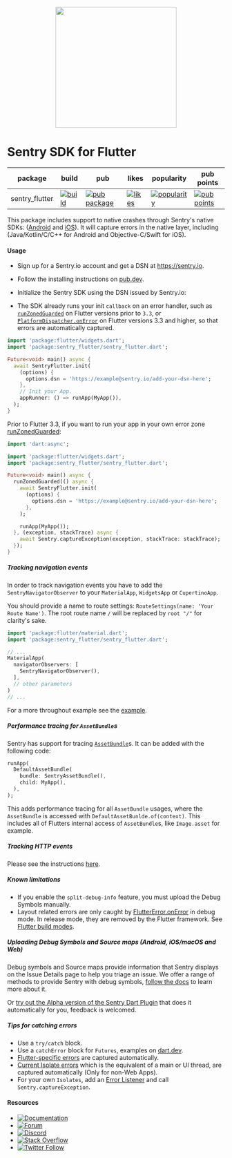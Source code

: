 <p align="center">
  <a href="https://sentry.io" target="_blank" align="center">
    <img src="https://sentry-brand.storage.googleapis.com/sentry-logo-black.png" width="280">
  </a>
  <br />
</p>

Sentry SDK for Flutter
===========

| package | build | pub | likes | popularity | pub points |
| ------- | ------- | ------- | ------- | ------- | ------- |
| sentry_flutter | [![build](https://github.com/getsentry/sentry-dart/workflows/sentry-flutter/badge.svg?branch=main)](https://github.com/getsentry/sentry-dart/actions?query=workflow%3Asentry-flutter) | [![pub package](https://img.shields.io/pub/v/sentry_flutter.svg)](https://pub.dev/packages/sentry_flutter) | [![likes](https://img.shields.io/pub/likes/sentry_flutter)](https://pub.dev/packages/sentry_flutter/score) | [![popularity](https://img.shields.io/pub/popularity/sentry_flutter)](https://pub.dev/packages/sentry_flutter/score) | [![pub points](https://img.shields.io/pub/points/sentry_flutter)](https://pub.dev/packages/sentry_flutter/score)

This package includes support to native crashes through Sentry's native SDKs: ([Android](https://github.com/getsentry/sentry-java) and [iOS](https://github.com/getsentry/sentry-cocoa)).
It will capture errors in the native layer, including (Java/Kotlin/C/C++ for Android and Objective-C/Swift for iOS).

#### Usage

- Sign up for a Sentry.io account and get a DSN at https://sentry.io.

- Follow the installing instructions on [pub.dev](https://pub.dev/packages/sentry_flutter/install).

- Initialize the Sentry SDK using the DSN issued by Sentry.io:

- The SDK already runs your init `callback` on an error handler, such as [`runZonedGuarded`](https://api.flutter.dev/flutter/dart-async/runZonedGuarded.html) on Flutter versions prior to `3.3`, or [`PlatformDispatcher.onError`](https://api.flutter.dev/flutter/dart-ui/PlatformDispatcher/onError.html) on Flutter versions 3.3 and higher, so that errors are automatically captured.

```dart
import 'package:flutter/widgets.dart';
import 'package:sentry_flutter/sentry_flutter.dart';

Future<void> main() async {
  await SentryFlutter.init(
    (options) {
      options.dsn = 'https://example@sentry.io/add-your-dsn-here';
    },
    // Init your App.
    appRunner: () => runApp(MyApp()),
  );
}
```

Prior to Flutter 3.3, if you want to run your app in your own error zone [runZonedGuarded](https://api.flutter.dev/flutter/dart-async/runZonedGuarded.html):

```dart
import 'dart:async';

import 'package:flutter/widgets.dart';
import 'package:sentry_flutter/sentry_flutter.dart';

Future<void> main() async {
  runZonedGuarded(() async {
    await SentryFlutter.init(
      (options) {
        options.dsn = 'https://example@sentry.io/add-your-dsn-here';
      },
    );

    runApp(MyApp());
  }, (exception, stackTrace) async {
    await Sentry.captureException(exception, stackTrace: stackTrace);
  });
}
```

##### Tracking navigation events

In order to track navigation events you have to add the 
`SentryNavigatorObserver` to your `MaterialApp`, `WidgetsApp` or `CupertinoApp`.

You should provide a name to route settings: `RouteSettings(name: 'Your Route Name')`. The root 
route name `/` will be replaced by `root "/"` for clarity's sake.

```dart
import 'package:flutter/material.dart';
import 'package:sentry_flutter/sentry_flutter.dart';

// ...
MaterialApp(
  navigatorObservers: [
    SentryNavigatorObserver(),
  ],
  // other parameters
)
// ...
```
For a more throughout example see the [example](https://github.com/getsentry/sentry-dart/blob/main/flutter/example/lib/main.dart).

##### Performance tracing for `AssetBundle`s

Sentry has support for tracing [`AssetBundle`](https://api.flutter.dev/flutter/services/AssetBundle-class.html)s. It can be added with the following code:

```dart
runApp(
  DefaultAssetBundle(
    bundle: SentryAssetBundle(),
    child: MyApp(),
  ),
);
```

This adds performance tracing for all `AssetBundle` usages, where the `AssetBundle` is accessed with `DefaultAssetBunlde.of(context)`.
This includes all of Flutters internal access of `AssetBundle`s, like `Image.asset` for example.

##### Tracking HTTP events

Please see the instructions [here](https://pub.dev/packages/sentry).

##### Known limitations

- If you enable the `split-debug-info` feature, you must upload the Debug Symbols manually.
- Layout related errors are only caught by [FlutterError.onError](https://api.flutter.dev/flutter/foundation/FlutterError/onError.html) in debug mode. In release mode, they are removed by the Flutter framework. See [Flutter build modes](https://flutter.dev/docs/testing/build-modes).

##### Uploading Debug Symbols and Source maps (Android, iOS/macOS and Web)

Debug symbols and Source maps provide information that Sentry displays on the Issue Details page to help you triage an issue. We offer a range of methods to provide Sentry with debug symbols, [follow the docs](https://docs.sentry.io/platforms/flutter/upload-debug/) to learn more about it.

Or [try out the Alpha version of the Sentry Dart Plugin](https://github.com/getsentry/sentry-dart-plugin) that does it automatically for you, feedback is welcomed.

##### Tips for catching errors

- Use a `try/catch` block.
- Use a `catchError` block for `Futures`, examples on [dart.dev](https://dart.dev/guides/libraries/futures-error-handling).
- [Flutter-specific errors](https://api.flutter.dev/flutter/foundation/FlutterError/onError.html) are captured automatically.
- [Current Isolate errors](https://api.flutter.dev/flutter/dart-isolate/Isolate/addErrorListener.html) which is the equivalent of a main or UI thread, are captured automatically (Only for non-Web Apps).
- For your own `Isolates`, add an [Error Listener](https://api.flutter.dev/flutter/dart-isolate/Isolate/addErrorListener.html) and call `Sentry.captureException`.

#### Resources

* [![Documentation](https://img.shields.io/badge/documentation-sentry.io-green.svg)](https://docs.sentry.io/platforms/flutter/)
* [![Forum](https://img.shields.io/badge/forum-sentry-green.svg)](https://forum.sentry.io/c/sdks)
* [![Discord](https://img.shields.io/discord/621778831602221064)](https://discord.gg/Ww9hbqr)
* [![Stack Overflow](https://img.shields.io/badge/stack%20overflow-sentry-green.svg)](https://stackoverflow.com/questions/tagged/sentry)
* [![Twitter Follow](https://img.shields.io/twitter/follow/getsentry?label=getsentry&style=social)](https://twitter.com/intent/follow?screen_name=getsentry)
